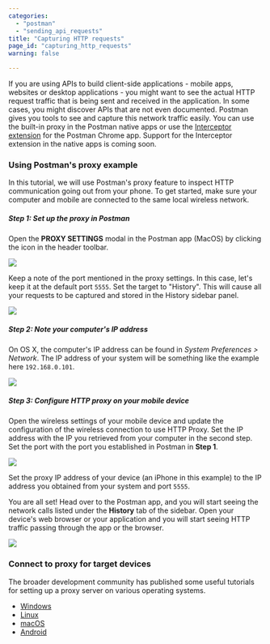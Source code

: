 ```yaml
---
categories:
  - "postman"
  - "sending_api_requests"
title: "Capturing HTTP requests"
page_id: "capturing_http_requests"
warning: false

---
```


If you are using APIs to build client-side applications - mobile apps, websites or desktop applications - you might want to see the actual HTTP request traffic that is being sent and received in the application. In some cases, you might discover APIs that are not even documented. Postman gives you tools to see and capture this network traffic easily. You can use the built-in proxy in the Postman native apps or use the [Interceptor extension](/docs/postman/sending_api_requests/interceptor_extension) for the Postman Chrome app. Support for the Interceptor extension in the native apps is coming soon.

### Using Postman's proxy example

In this tutorial, we will use Postman's proxy feature to inspect HTTP communication going out from your phone. To get started, make sure your computer and mobile are connected to the same local wireless network.

##### **Step 1: Set up the proxy in Postman**

Open the **PROXY SETTINGS** modal in the Postman app (MacOS) by clicking the icon in the header toolbar.

[![](http://blog.getpostman.com/wp-content/uploads/2016/06/840x102xpostman-proxy-settings-button-1024x124.png,qx38712.pagespeed.ic.YcnXp95XVF.jpg)](http://blog.getpostman.com/wp-content/uploads/2016/06/postman-proxy-settings-button.png?x38712)

Keep a note of the port mentioned in the proxy settings. In this case, let's keep it at the default port ``5555``. Set the target to "History". This will cause all your requests to be captured and stored in the History sidebar panel.

[![](http://blog.getpostman.com/wp-content/uploads/2016/06/840x612xpostman-proxy-settings-1024x746.png,qx38712.pagespeed.ic.dWsIVNCDiv.jpg)](http://blog.getpostman.com/wp-content/uploads/2016/06/postman-proxy-settings.png?x38712)

##### **Step 2: Note your computer's IP address**

On OS X, the computer's IP address can be found in _System Preferences > Network_. The IP address of your system will be something like the example here `192.168.0.101`.

[![](http://blog.getpostman.com/wp-content/uploads/2016/06/840x710xosx-network-settings-1024x865.png,qx38712.pagespeed.ic.gnTM2O4wH5.jpg)](http://blog.getpostman.com/wp-content/uploads/2016/06/osx-network-settings.png?x38712)

##### **Step 3: Configure HTTP proxy on your mobile device**

Open the wireless settings of your mobile device and update the configuration of the wireless connection to use HTTP Proxy. Set the IP address with the IP you retrieved from your computer in the second step. Set the port with the port you established in Postman in **Step 1**. 

[![](http://blog.getpostman.com/wp-content/uploads/2016/06/405x720xios-http-proxy-settings-576x1024.png,qx38712.pagespeed.ic._l8Fxy2LqV.jpg)](http://blog.getpostman.com/wp-content/uploads/2016/06/ios-http-proxy-settings.png?x38712)

Set the proxy IP address of your device (an iPhone in this example) to the IP address you obtained from your system and port ``5555``.

You are all set! Head over to the Postman app, and you will start seeing the network calls listed under the **History** tab of the sidebar. Open your device's web browser or your application and you will start seeing HTTP traffic passing through the app or the browser.

[![](http://blog.getpostman.com/wp-content/uploads/2016/06/840x617xpostman-proxy-history-sidebar-1024x752.png,qx38712.pagespeed.ic.uo1VoX39y5.jpg)](http://blog.getpostman.com/wp-content/uploads/2016/06/postman-proxy-history-sidebar.png?x38712)

### Connect to proxy for target devices

The broader development community has published some useful tutorials for setting up a proxy server on various operating systems.

   *   [Windows](https://www.howtogeek.com/tips/how-to-set-your-proxy-settings-in-windows-8.1/)
   *   [Linux](https://www.shellhacks.com/linux-proxy-server-settings-set-proxy-command-line/)
   *   [macOS](https://support.apple.com/kb/PH18553?locale=en_US)
   *   [Android](https://www.howtogeek.com/295048/how-to-configure-a-proxy-server-on-android/)

